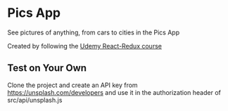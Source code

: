 # Pics App

See pictures of anything, from cars to cities in the Pics App

Created by following the [Udemy React-Redux course](https://www.udemy.com/course/react-redux)

## Test on Your Own

Clone the project and create an API key from https://unsplash.com/developers and use it in the authorization header of src/api/unsplash.js
